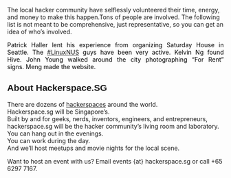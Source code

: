 <p>The local hacker community have selflessly volunteered their time, energy, and money to make this happen.Tons of people are involved. The following list is not meant to be comprehensive, just representative, so you can get an idea of who’s involved.</p>
<p style="text-align: justify;"><span style="color: #000000;">Patrick Haller lent his experience from organizing Saturday House in Seattle.&nbsp;The <a href="http://webchat.freenode.net/?channels=linuxnus" target="_blank">#LinuxNUS</a> guys have been very active.&nbsp;Kelvin Ng found Hive.&nbsp;John Young walked around the city photographing “For Rent” signs.&nbsp;Meng made the website.</span></p>
<h2 style="font-family: futura, georgia, baskerville, garamond, jenson, caslon, helvetica, serif, sans;">About Hackerspace.SG</h2>
<p>There are dozens of&nbsp;<a href="http://www.hackerspaces.org/">hackerspaces</a> around the world.<br>
Hackerspace.sg will be Singapore’s.<br>
Built by and for geeks, nerds, inventors, engineers, and entrepreneurs,<br>
hackerspace.sg will be the hacker community’s living room and laboratory.<br>
You can hang out in the evenings.<br>
You can&nbsp;work during the day.<br>
And we’ll host meetups and movie nights for the local scene.</p>
<p>Want to host an event with us? Email events {at} hackerspace.sg or call +65 6297 7167.</p>

